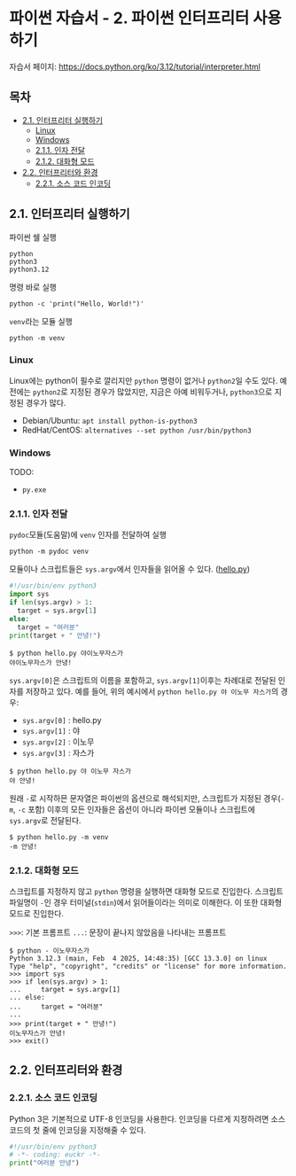 # 파이썬 자습서 - 2. 파이썬 인터프리터 사용하기

자습서 페이지: https://docs.python.org/ko/3.12/tutorial/interpreter.html

## 목차

* [2.1. 인터프리터 실행하기](#21-인터프리터-실행하기)
  * [Linux](#linux)
  * [Windows](#windows)
  * [2.1.1. 인자 전달](#211-인자-전달)
  * [2.1.2. 대화형 모드](#212-대화형-모드)
* [2.2. 인터프리터와 환경](#22-인터프리터와-환경)
  * [2.2.1. 소스 코드 인코딩](#221-소스-코드-인코딩)

## 2.1. 인터프리터 실행하기

파이썬 쉘 실행

```shell
python
python3
python3.12
```

명령 바로 실행

```shell
python -c 'print("Hello, World!")'
```

`venv`라는 모듈 실행

```shell
python -m venv
```

### Linux

Linux에는 python이 필수로 깔리지만 `python` 명령이 없거나 `python2`일 수도 있다.
예전에는 `python2`로 지정된 경우가 많았지만, 지금은 아예 비워두거나, `python3`으로 지정된 경우가 많다.

* Debian/Ubuntu: `apt install python-is-python3`
* RedHat/CentOS: `alternatives --set python /usr/bin/python3`

### Windows

TODO:
* `py.exe`

### 2.1.1. 인자 전달

`pydoc`모듈(도움말)에 `venv` 인자를 전달하여 실행

```shell
python -m pydoc venv
```

모듈이나 스크립트들은 `sys.argv`에서 인자들을 읽어올 수 있다. ([hello.py](src/chapter02/hello.py))

```python
#!/usr/bin/env python3
import sys
if len(sys.argv) > 1:
  target = sys.argv[1]
else:
  target = "여러분"
print(target + " 안녕!")
```

```
$ python hello.py 야이노무자스가
야이노무자스가 안녕!
```

`sys.argv[0]`은 스크립트의 이름을 포함하고, `sys.argv[1]`이후는 차례대로 전달된 인자를 저장하고 있다.
예를 들어, 위의 예시에서 `python hello.py 야 이노무 자스가`의 경우:

* `sys.argv[0]` : hello.py
* `sys.argv[1]` : 야
* `sys.argv[2]` : 이노무
* `sys.argv[3]` : 자스가

```
$ python hello.py 야 이노무 자스가
야 안녕!
```

원래 `-`로 시작하믄 문자열은 파이썬의 옵션으로 해석되지만,
스크립트가 지정된 경우(`-m`, `-c` 포함) 이후의 모든 인자들은
옵션이 아니라 파이썬 모듈이나 스크립트에 `sys.argv`로 전달된다.

```
$ python hello.py -m venv
-m 안녕!
```

### 2.1.2. 대화형 모드

스크립트를 지정하지 않고 `python` 명령을 실행하면 대화형 모드로 진입한다.
스크립트 파일명이 `-`인 경우 터미널(`stdin`)에서 읽어들이라는 의미로 이해한다. 이 또한 대화형 모드로 진입한다.

`>>>`: 기본 프롬프트
`...`: 문장이 끝나지 않았음을 나타내는 프롬프트

```
$ python - 이노무자스가
Python 3.12.3 (main, Feb  4 2025, 14:48:35) [GCC 13.3.0] on linux
Type "help", "copyright", "credits" or "license" for more information.
>>> import sys
>>> if len(sys.argv) > 1:
...     target = sys.argv[1]
... else:
...     target = "여러분"
... 
>>> print(target + " 안녕!")
이노무자스가 안녕!
>>> exit()
```

## 2.2. 인터프리터와 환경

### 2.2.1. 소스 코드 인코딩

Python 3은 기본적으로 UTF-8 인코딩을 사용한다.
인코딩을 다르게 지정하려면 소스 코드의 첫 줄에 인코딩을 지정해줄 수 있다.

```python
#!/usr/bin/env python3
# -*- coding: euckr -*-
print("여러분 안녕")
```
